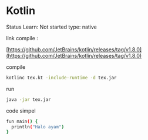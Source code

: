 # Kotlin

Status Learn: Not started
type: native

link compile : 

[https://github.com/JetBrains/kotlin/releases/tag/v1.8.0](https://github.com/JetBrains/kotlin/releases/tag/v1.8.0)

compile

```bash
kotlinc tex.kt -include-runtime -d tex.jar
```

run

```bash
java -jar tex.jar
```

code simpel

```bash
fun main() { 
  println("Halo ayam") 
}
```